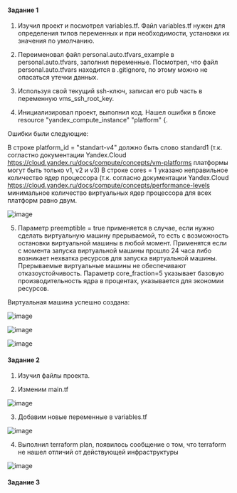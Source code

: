 #### Задание 1

1. Изучил проект и посмотрел variables.tf. Файл variables.tf нужен для определения типов переменных и при необходимости, установки их значения по умолчанию.

2. Переименовал файл personal.auto.tfvars_example в personal.auto.tfvars, заполнил переменные. Посмотрел, что файл personal.auto.tfvars находится в .gitignore, по этому можно не опасаться утечки данных.

3. Используя свой текущий ssh-ключ, записал его pub часть в переменную vms_ssh_root_key.

4. Инициализировал проект, выполнил код. Нашел ошибки в блоке resource "yandex_compute_instance" "platform" {.

Ошибки были следующие:

В строке platform_id = "standart-v4" должно быть слово standard1 (т.к. согластно документации Yandex.Cloud https://cloud.yandex.ru/docs/compute/concepts/vm-platforms платформы могут быть только v1, v2 и v3)
В строке cores = 1 указано неправильное количество ядер процессора (т.к. согласно документации Yandex.Cloud https://cloud.yandex.ru/docs/compute/concepts/performance-levels минимальное количество виртуальных ядер процессора для всех платформ равно двум.

![image](https://github.com/inyushov/devops-netology/assets/127683348/7a3dc00c-59c4-4009-b9ee-a4c16ec8440c)

5. Параметр preemptible = true применяется в случае, если нужно сделать виртуальную машину прерываемой, то есть с возможность остановки виртуальной машины в любой момент. Применятся если с момента запуска виртуальной машины прошло 24 часа либо возникает нехватка ресурсов для запуска виртуальной машины. Прерываемые виртуальные машины не обеспечивают отказоустойчивость.
Параметр core_fraction=5 указывает базовую производительность ядра в процентах, указывается для экономии ресурсов.

Виртуальная машина успешно создана:

![image](https://github.com/inyushov/devops-netology/assets/127683348/73b13246-81e4-4a24-99a7-d16c2afd60f6)

![image](https://github.com/inyushov/devops-netology/assets/127683348/cc88cdfa-f0ac-4528-9082-511f01c00e4e)

![image](https://github.com/inyushov/devops-netology/assets/127683348/0ba20cc6-df5a-412d-8089-318b3a0bddfe)

#### Задание 2

1. Изучил файлы проекта.

2. Изменим main.tf

![image](https://github.com/inyushov/devops-netology/assets/127683348/33a4ae5d-20fe-4a49-a345-5e3570bc31a4)

3. Добавим новые переменные в variables.tf

![image](https://github.com/inyushov/devops-netology/assets/127683348/12cc8162-fbdb-4db7-8c2c-51f3eae7204f)

4. Выполнил terraform plan, появилось сообщение о том, что terraform не нашел отличий от действующей инфраструктуры

![image](https://github.com/inyushov/devops-netology/assets/127683348/d0d89dcf-6100-46c4-8fe0-3f32da142171)

#### Задание 3






